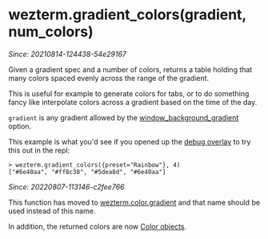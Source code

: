 # wezterm.gradient_colors(gradient, num_colors)

*Since: 20210814-124438-54e29167*

Given a gradient spec and a number of colors, returns a table
holding that many colors spaced evenly across the range of
the gradient.

This is useful for example to generate colors for tabs, or
to do something fancy like interpolate colors across a gradient
based on the time of the day.

`gradient` is any gradient allowed by the
[window_background_gradient](../config/window_background_gradient.md) option.

This example is what you'd see if you opened up the [debug overlay](../keyassignment/ShowDebugOverlay.md) to try this out in the repl:

```
> wezterm.gradient_colors({preset="Rainbow"}, 4)
["#6e40aa", "#ff8c38", "#5dea8d", "#6e40aa"]
```

*Since: 20220807-113146-c2fee766*

This function has moved to
[wezterm.color.gradient](../wezterm.color/gradient.md) and that name
should be used instead of this name.

In addition, the returned colors are now [Color
objects](../color/index.md).
